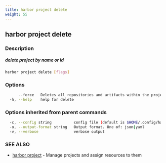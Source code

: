 ```yaml
---
title: harbor project delete
weight: 55
---
```

## harbor project delete

### Description

##### delete project by name or id

```sh
harbor project delete [flags]
```

### Options

```sh
      --force   Deletes all repositories and artifacts within the project
  -h, --help    help for delete
```

### Options inherited from parent commands

```sh
  -c, --config string          config file (default is $HOME/.config/harbor-cli/config.yaml)
  -o, --output-format string   Output format. One of: json|yaml
  -v, --verbose                verbose output
```

### SEE ALSO

* [harbor project](harbor-project.md)	 - Manage projects and assign resources to them

